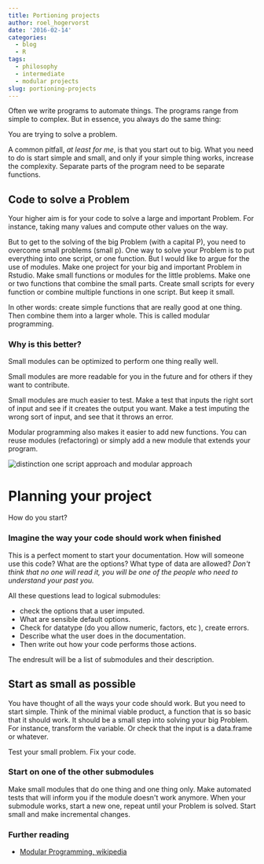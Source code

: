 ```yaml
---
title: Portioning projects
author: roel_hogervorst
date: '2016-02-14'
categories:
  - blog
  - R
tags:
  - philosophy
  - intermediate
  - modular projects
slug: portioning-projects
---
```


Often we write programs to automate things. The programs range from simple to complex. But in essence, you always do the same thing:

You are trying to solve a problem.

A common pitfall, *at least for me*, is that you start out to big. What you need to do is start simple and small, and only if your simple thing works, increase the complexity. Separate parts of the program need to be separate functions. 

## Code to solve a Problem

Your higher aim is for your code to  solve a large and important Problem. For instance, taking many values and compute other values on the way.

But to get to the solving of the big Problem (with a capital P), you need to overcome small problems (small p). One way to solve your Problem is to put everything into one script,  or one function. But I would like to argue for the use of modules. Make one project for your big and important Problem in Rstudio. Make small functions or modules for the little problems. Make one or two functions that combine the small parts. Create small scripts for every function or combine multiple functions in one script. But keep it small.

In other words: create simple functions that are really good at one thing. Then combine them into a larger whole.
This is called modular programming.

### Why is this better?

Small modules can be optimized to perform one thing really well.

Small modules are more readable for you in the future and for others if they want to contribute.

Small modules are much easier to test. Make a test that inputs the right sort of input and see if it creates the output you want. Make a test imputing the wrong sort of input, and see that it throws an error.

Modular programming also makes it easier to add new functions. You can reuse modules (refactoring) or simply add a new module that extends your program. 

![distinction one script approach and modular approach](/img/project_philosophy.png)

# Planning your project

How do you start?

### Imagine the way your code should work when finished

This is a perfect moment to start your documentation. How will someone use this code? What are the options? What type of data are allowed? *Don't think that no one will read it, you will be one of the people who need to understand your past you.*

All these questions lead to logical submodules:

- check the options that a user imputed.
- What are sensible default options.
- Check for datatype (do you allow numeric, factors, etc ), create errors.
- Describe what the user does in the documentation. 
- Then write out how your code performs those actions.

The endresult will be a list of submodules and their description. 

## Start as small as possible

You have thought of all the ways your code should work. But you need to start simple. Think of the minimal viable product, a function that is so basic that it should work. It should be a small step into solving your big Problem. For instance, transform the variable. Or check that the input is a data.frame or whatever.

Test your small problem. Fix your code.

### Start on one of the other submodules

Make small modules that do one thing and one thing only. Make automated tests that will inform you if the module doesn't work anymore.  When your submodule works, start a new one, repeat until your Problem is solved.
Start small and make incremental changes.

### Further reading
* [Modular Programming, wikipedia](https://en.wikipedia.org/wiki/Modular_programming)

